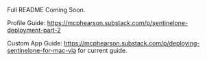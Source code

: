 Full README Coming Soon.

Profile Guide:
https://mcphearson.substack.com/p/sentinelone-deployment-part-2

Custom App Guide:
https://mcphearson.substack.com/p/deploying-sentinelone-for-mac-via for current guide.
